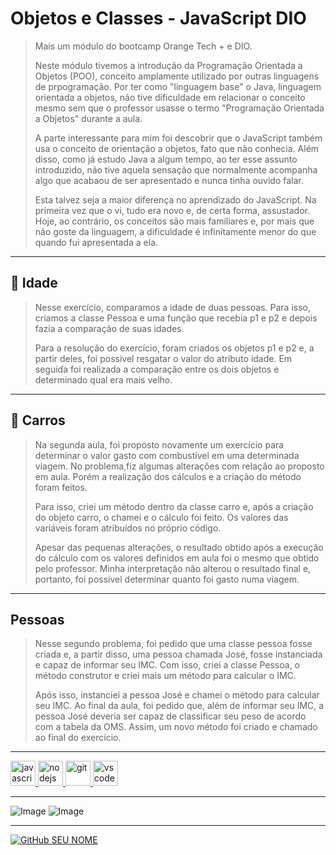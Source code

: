 # **Objetos e Classes - JavaScript DIO**
> Mais um módulo do bootcamp Orange Tech + e DIO.
>
> Neste módulo tivemos a introdução da Programação Orientada a Objetos (POO), conceito amplamente utilizado por outras linguagens de prpogramação. Por ter como "linguagem base" o Java, linguagem orientada a objetos, não tive dificuldade em relacionar o conceito mesmo sem que o professor usasse o termo "Programação Orientada a Objetos" durante a aula.
>
> A parte interessante para mim foi descobrir que o JavaScript também usa o conceito de orientação a objetos, fato que não conhecia. Além disso, como já estudo Java a algum tempo, ao ter esse assunto introduzido, não tive aquela sensação que normalmente acompanha algo que acabaou de ser apresentado e nunca tinha ouvido falar.
>
> Esta talvez seja a maior diferença no aprendizado do JavaScript. Na primeira vez que o vi, tudo era novo e, de certa forma, assustador. Hoje, ao contrário, os conceitos são mais familiares e, por mais que não goste da linguagem, a dificuldade é infinitamente menor do que quando fui apresentada a ela.

---

## :underage: **Idade**
> Nesse exercício, comparamos a idade de duas pessoas. Para isso, criamos a classe Pessoa e uma função que recebia p1 e p2 e depois fazia a comparação de suas idades.
>
> Para a resolução do exercício, foram criados os objetos p1 e p2 e, a partir deles, foi possivel resgatar o valor do atributo idade. Em seguida foi realizada a comparação entre os dois objetos e determinado qual era mais velho.

---

## :car: **Carros**
> Na segunda aula, foi proposto novamente um exercício para determinar o valor gasto com combustível em uma determinada viagem. No problema,fiz algumas alterações com relação ao proposto em aula. Porém a realização dos cálculos e a criação do método foram feitos.
> 
> Para isso, criei um método dentro da classe carro e, após a criação do objeto carro, o chamei e o cálculo foi feito. Os valores das variáveis foram atribuídos no próprio código.
>
> Apesar das pequenas alterações, o resultado obtido após a execução do cálculo com os valores definidos em aula foi o mesmo que obtido pelo professor. Minha interpretação não alterou o resultado final e, portanto, foi possível determinar quanto foi gasto numa viagem.

---

## **Pessoas**
> Nesse segundo problema, foi pedido que uma classe pessoa fosse criada e, a partir disso, uma pessoa chamada José, fosse instanciada e capaz de informar seu IMC. Com isso, criei a classe Pessoa, o método construtor e criei mais um método para calcular o IMC.
>
> Após isso, instanciei a pessoa José e chamei o método para calcular seu IMC. Ao final da aula, foi pedido que, além de informar seu IMC, a pessoa José deveria ser capaz de classificar seu peso de acordo com a tabela da OMS. Assim, um novo método foi criado e chamado ao final do exercício.
> 
---

<a href="https://developer.mozilla.org/en-US/docs/Web/JavaScript">
   <img src="https://cdn.jsdelivr.net/gh/devicons/devicon/icons/javascript/javascript-original.svg" alt="javascript" width="40" height="40"/>
</a>
<a href="https://nodejs.org">
   <img src="https://cdn.jsdelivr.net/gh/devicons/devicon/icons/nodejs/nodejs-original.svg" alt="nodejs" width="40" height="40"/>
</a>   
<a href="https://git-scm.com/">
   <img src="https://cdn.jsdelivr.net/gh/devicons/devicon/icons/git/git-original.svg" alt="git" width="40" height="40"/>
</a>  
<a href="https://code.visualstudio.com/">
   <img src="https://cdn.jsdelivr.net/gh/devicons/devicon/icons/vscode/vscode-original.svg" alt="vscode" width="40" height="40"/>
</a>

---    
![Image](https://img.shields.io/badge/GitHub-100000?style=for-the-badge&logo=github&logoColor=white)
![Image](https://img.shields.io/badge/Markdown-000000?style=for-the-badge&logo=markdown&logoColor=white)

---

[![GitHub SEU NOME]( https://img.shields.io/github/followers/AmandaPardinho?label=follow&style=social)](https://github.com/AmandaPardinho)
